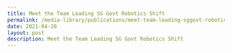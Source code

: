 ```yaml
---
title: Meet the Team Leading SG Govt Robotics Shift
permalink: /media-library/publications/meet-team-leading-sggovt-robotics-shift
date: 2021-04-20
layout: post
description: Meet the Team Leading SG Govt Robotics Shift
---
```

